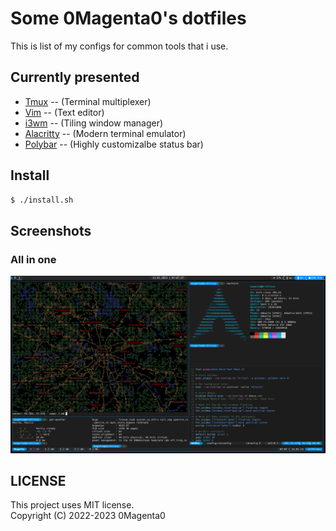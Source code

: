 # Some 0Magenta0's dotfiles

This is list of my configs for common tools that i use.

## Currently presented
* [Tmux](https://github.com/tmux/tmux) -- (Terminal multiplexer)
* [Vim](https://www.vim.org) -- (Text editor)
* [i3wm](https://github.com/i3/i3) -- (Tiling window manager)
* [Alacritty](https://github.com/alacritty/alacritty) -- (Modern terminal emulator)
* [Polybar](https://github.com/polybar/polybar) -- (Highly customizalbe status bar)

## Install
```bash
$ ./install.sh
```

## Screenshots
### All in one
![](screenshots/screenshot.png?raw=true)

## LICENSE
This project uses MIT license.  
Copyright (C) 2022-2023 0Magenta0

